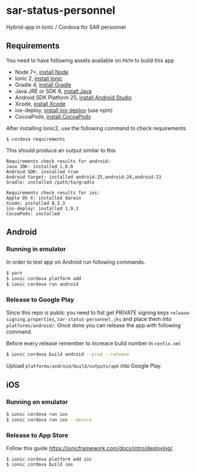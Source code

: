 # sar-status-personnel
Hybrid-app in Ionic / Cordova for SAR personnel

## Requirements


You need to have following assets available on `PATH` to build this app

* Node 7+, [install Node](https://nodejs.org/en/)
* Ionic 2, [install Ionic](https://ionicframework.com/docs/intro/installation/)
* Gradle 4, [install Gradle](https://gradle.org/install/)
* Java JRE or SDK 8, [install Java](https://java.com/en/download/) 
* Android SDK Platform 25, [install Android Studio](https://developer.android.com/studio/index.html)
* Xcode, [install Xcode](https://developer.apple.com/xcode/)
* ios-deploy, [install ios-deploy](https://www.npmjs.com/browse/keyword/ios-deploy) (use npm)
* CocoaPods, [install CocoaPods](https://guides.cocoapods.org/using/getting-started.html)


After installing Ionic2, use the following command to check requirements

```
$ cordova requirements
```

This should produce an output similar to this
```
Requirements check results for android:
Java JDK: installed 1.8.0
Android SDK: installed true
Android target: installed android-25,android-24,android-23
Gradle: installed /path/to/gradle

Requirements check results for ios:
Apple OS X: installed darwin
Xcode: installed 8.3.3
ios-deploy: installed 1.9.1
CocoaPods: installed

```  
 
## Android

### Running in emulator

In order to test app on Android run following commands.
```sh
$ yarn
$ ionic cordova platform add
$ ionic cordova run android
```

### Release to Google Play

Since this repo is public you need to fist get PRIVATE signing keys `release-signing.properties`, 
`sar-status-personnel.jks` and place them into `platforms/android/`. 
Once done you can release the app with following command.

Before every release remember to increace build number in `confix.xml`

```sh
$ ionic cordova build android --prod --release
```

Upload `platforms/android/build/outputs/apk` into Google Play.

## iOS

### Running on emulator

```sh
$ ionic cordova run ios
$ ionic cordova run ios --device
```

### Release to App Store

Follow this guide https://ionicframework.com/docs/intro/deploying/ .
```
$ ionic cordova platform add ios
$ ionic cordova build ios
 ```
